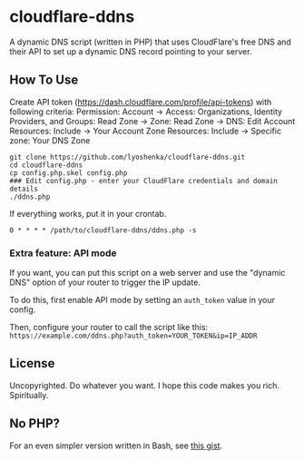 # cloudflare-ddns

A dynamic DNS script (written in PHP) that uses CloudFlare's free DNS and their API to set up a dynamic DNS record pointing to your server.

## How To Use

Create API token (https://dash.cloudflare.com/profile/api-tokens) with following criteria:
Permission:
    Account -> Access: Organizations, Identity Providers, and Groups: Read
    Zone -> Zone: Read
    Zone -> DNS: Edit
Account Resources:
    Include -> Your Account
Zone Resources:
    Include -> Specific zone: Your DNS Zone

```
git clone https://github.com/lyoshenka/cloudflare-ddns.git
cd cloudflare-ddns
cp config.php.skel config.php
### Edit config.php - enter your CloudFlare credentials and domain details
./ddns.php
```

If everything works, put it in your crontab.

```
0 * * * * /path/to/cloudflare-ddns/ddns.php -s
``` 

### Extra feature: API mode

If you want, you can put this script on a web server and use the "dynamic DNS" option of your router to trigger the IP update.

To do this, first enable API mode by setting an `auth_token` value in your config. 

Then, configure your router to call the script like this: `https://example.com/ddns.php?auth_token=YOUR_TOKEN&ip=IP_ADDR`

## License

Uncopyrighted. Do whatever you want. I hope this code makes you rich. Spiritually.

## No PHP?

For an even simpler version written in Bash, see [this gist](https://gist.github.com/lyoshenka/6257440).

